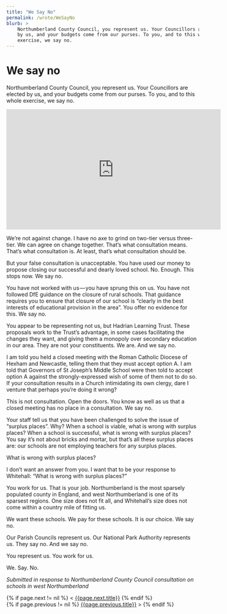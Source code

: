 ```yaml
---
title: "We Say No"
permalink: /wrote/WeSayNo
blurb: >
    Northumberland County Council, you represent us. Your Councillors are elected 
    by us, and your budgets come from our purses. To you, and to this whole 
    exercise, we say no.
---
```

# We say no

Northumberland County Council, you represent us. Your Councillors are elected 
by us, and your budgets come from our purses. To you, and to this whole 
exercise, we say no.

<iframe width="560" height="315" src="https://www.youtube-nocookie.com/embed/NvJ1BiBhDvs" frameborder="0" allow="accelerometer; autoplay; encrypted-media; gyroscope; picture-in-picture" allowfullscreen></iframe>

We’re not against change. I have no axe to grind on two-tier versus 
three-tier. We can agree on change together. That’s what consultation means. 
That’s what consultation is. At least, that’s what consultation should be.

But your false consultation is unacceptable. You have used our money to 
propose closing our successful and dearly loved school. No. Enough. This stops 
now. We say no.

You have not worked with us — you have sprung this on us. You have not 
followed DfE guidance on the closure of rural schools. That guidance requires 
you to ensure that closure of our school is “clearly in the best interests of 
educational provision in the area”. You offer no evidence for this. We say no.

You appear to be representing not us, but Hadrian Learning Trust. These 
proposals work to the Trust’s advantage, in some cases facilitating the 
changes they want, and giving them a monopoly over secondary education in our 
area. They are not your constituents. We are. And we say no.

I am told you held a closed meeting with the Roman Catholic Diocese of Hexham 
and Newcastle, telling them that they must accept option A. I am told that 
Governors of St Joseph’s Middle School were then told to accept option A 
against the strongly-expressed wish of some of them not to do so. If your 
consultation results in a Church intimidating its own clergy, dare I venture 
that perhaps you’re doing it wrong?

This is not consultation. Open the doors. You know as well as us that a closed 
meeting has no place in a consultation. We say no.

Your staff tell us that you have been challenged to solve the issue of 
“surplus places”. Why? When a school is viable, what is wrong with surplus 
places? When a school is successful, what is wrong with surplus places? You 
say it’s not about bricks and mortar, but that’s all these surplus places are: 
our schools are not employing teachers for any surplus places.

What is wrong with surplus places?

I don’t want an answer from you. I want that to be your response to Whitehall: 
“What is wrong with surplus places?”

You work for us. That is your job. Northumberland is the most sparsely 
populated county in England, and west Northumberland is one of its sparsest 
regions. One size does not fit all, and Whitehall’s size does not come within 
a country mile of fitting us.

We want these schools. We pay for these schools. It is our choice. We say no.

Our Parish Councils represent us. Our National Park Authority represents us. 
They say no. And we say no.

You represent us. You work for us.

We. Say. No.

<em>Submitted in response to Northumberland County Council consultation on 
schools in west Northumberland</em>

<section id="nav">
    <div>
{% if page.next != nil %}
        &lt;&nbsp;<a href="{{page.next.url}}">{{page.next.title}}</a>
{% endif %}
    </div>
    <div>
{% if page.previous != nil %}
        <a href="{{page.previous.url}}">{{page.previous.title}}</a>&nbsp;&gt;
{% endif %}
    </div>
</section>
